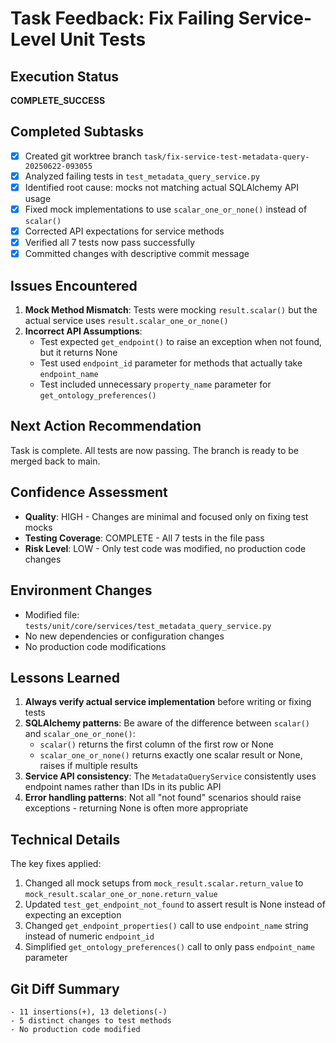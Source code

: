 # Task Feedback: Fix Failing Service-Level Unit Tests

## Execution Status
**COMPLETE_SUCCESS**

## Completed Subtasks
- [x] Created git worktree branch `task/fix-service-test-metadata-query-20250622-093055`
- [x] Analyzed failing tests in `test_metadata_query_service.py`
- [x] Identified root cause: mocks not matching actual SQLAlchemy API usage
- [x] Fixed mock implementations to use `scalar_one_or_none()` instead of `scalar()`
- [x] Corrected API expectations for service methods
- [x] Verified all 7 tests now pass successfully
- [x] Committed changes with descriptive commit message

## Issues Encountered
1. **Mock Method Mismatch**: Tests were mocking `result.scalar()` but the actual service uses `result.scalar_one_or_none()`
2. **Incorrect API Assumptions**: 
   - Test expected `get_endpoint()` to raise an exception when not found, but it returns None
   - Test used `endpoint_id` parameter for methods that actually take `endpoint_name`
   - Test included unnecessary `property_name` parameter for `get_ontology_preferences()`

## Next Action Recommendation
Task is complete. All tests are now passing. The branch is ready to be merged back to main.

## Confidence Assessment
- **Quality**: HIGH - Changes are minimal and focused only on fixing test mocks
- **Testing Coverage**: COMPLETE - All 7 tests in the file pass
- **Risk Level**: LOW - Only test code was modified, no production code changes

## Environment Changes
- Modified file: `tests/unit/core/services/test_metadata_query_service.py`
- No new dependencies or configuration changes
- No production code modifications

## Lessons Learned
1. **Always verify actual service implementation** before writing or fixing tests
2. **SQLAlchemy patterns**: Be aware of the difference between `scalar()` and `scalar_one_or_none()`:
   - `scalar()` returns the first column of the first row or None
   - `scalar_one_or_none()` returns exactly one scalar result or None, raises if multiple results
3. **Service API consistency**: The `MetadataQueryService` consistently uses endpoint names rather than IDs in its public API
4. **Error handling patterns**: Not all "not found" scenarios should raise exceptions - returning None is often more appropriate

## Technical Details
The key fixes applied:
1. Changed all mock setups from `mock_result.scalar.return_value` to `mock_result.scalar_one_or_none.return_value`
2. Updated `test_get_endpoint_not_found` to assert result is None instead of expecting an exception
3. Changed `get_endpoint_properties()` call to use `endpoint_name` string instead of numeric `endpoint_id`
4. Simplified `get_ontology_preferences()` call to only pass `endpoint_name` parameter

## Git Diff Summary
```
- 11 insertions(+), 13 deletions(-)
- 5 distinct changes to test methods
- No production code modified
```